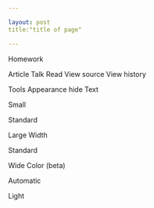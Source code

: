 ```yaml
---

layout: post
title:"title of page"

---
```


Homework

Article
Talk
Read
View source
View history

Tools
Appearance  hide
Text

Small

Standard

Large
Width

Standard

Wide
Color (beta)

Automatic

Light
